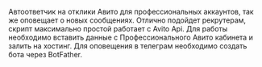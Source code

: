 Автоответчик на отклики Авито для профессиональных аккаунтов, так же оповещает о новых сообщениях.
Отлично подойдет рекрутерам, скрипт максимально простой работает с Avito Api. Для работы необходимо вставить данные с Профессионального Авито кабинета и залить на хостинг.
Для оповещения в телеграм необходимо создать бота через BotFather.
 

